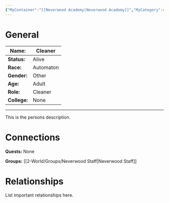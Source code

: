 ```yaml
---
{"MyContainer":"[[Neverwood Academy|Neverwood Academy]]","MyCategory":null,"image":"Template_Person_Placeholder.png","tags":["Category/People"],"obsidianUIMode":"preview","aliases":null,"NoteStatus":"❓","char_status":"Alive","char_race":"Automaton","char_gender":"Other","char_role":"Cleaner","char_college":"None","char_items":null,"char_age":"Adult","parents":null,"children":null,"enemies":null,"allies":null,"siblings":null,"partner":null,"Connected_Quests":[],"Connected_Groups":["[[2-World/Groups/Neverwood Staff.md|Neverwood Staff]]"],"dg-publish":true,"dg-path":"World/People/Cleaner.md","permalink":"/world/people/cleaner/","dgPassFrontmatter":true,"updated":"2025-10-01T18:32:52.000+01:00"}
---
```



# General


| Name:        | Cleaner   |
| ------------ | --------- |
| **Status:**  | Alive     |
| **Race:**    | Automaton |
| **Gender:**  | Other     |
| **Age:**     | Adult     |
| **Role:**    | Cleaner   |
| **College:** | None      |


---

This is the persons description. 


# Connections


**Quests:** None 

**Groups:** [[2-World/Groups/Neverwood Staff\|Neverwood Staff]]


# Relationships

List important relationships here. 

